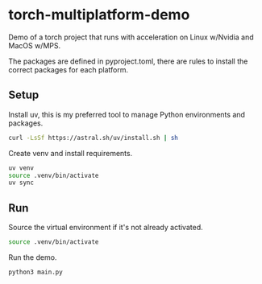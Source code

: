 # torch-multiplatform-demo

Demo of a torch project that runs with acceleration on Linux w/Nvidia and MacOS w/MPS.

The packages are defined in pyproject.toml, there are rules to install the correct packages for each platform.

## Setup

Install uv, this is my preferred tool to manage Python environments and packages.

```bash
curl -LsSf https://astral.sh/uv/install.sh | sh
```

Create venv and install requirements.

```bash
uv venv
source .venv/bin/activate
uv sync
```

## Run

Source the virtual environment if it's not already activated.

```bash
source .venv/bin/activate
```

Run the demo.

```bash
python3 main.py
```
